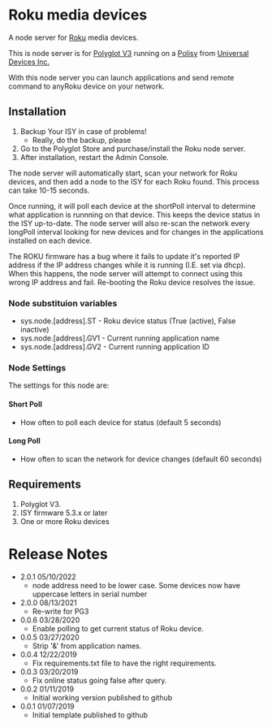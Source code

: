 
# Roku media devices

A node server for [Roku](http://www.roku.com/) media devices. 

This is node server is for [Polyglot V3](https://github.com/UniversalDevices/pg3/) running on a 
[Polisy](https://www.universal-devices.com/product/polisy/)
from 
[Universal Devices Inc.](https://www.universal-devices.com/)


With this node server you can launch applications and send remote command to anyRoku device on your network.

## Installation

1. Backup Your ISY in case of problems!
   * Really, do the backup, please
2. Go to the Polyglot Store and purchase/install the Roku node server.
3. After installation, restart the Admin Console.

The node server will automatically start, scan your network for Roku
devices, and then add a node to the ISY for each Roku found.  This process
can take 10-15 seconds.

Once running, it will poll each device at the shortPoll interval to 
determine what application is runnning on that device.  This keeps the
device status in the ISY up-to-date.  The node server will also re-scan
the network every longPoll interval looking for new devices and for 
changes in the applications installed on each device. 

The ROKU firmware has a bug where it fails to update it's reported IP address
if the IP address changes while it is running (I.E. set via dhcp). When this 
happens, the node server will attempt to connect using this wrong IP address
and fail.  Re-booting the Roku device resolves the issue.

### Node substituion variables
 * sys.node.[address].ST   - Roku device status (True (active), False inactive)
 * sys.node.[address].GV1  - Current running application name
 * sys.node.[address].GV2  - Current running application ID


### Node Settings
The settings for this node are:

#### Short Poll
   * How often to poll each device for status (default 5 seconds)
#### Long Poll
   * How often to scan the network for device changes (default 60 seconds)

## Requirements
1. Polyglot V3.
2. ISY firmware 5.3.x or later
3. One or more Roku devices


# Release Notes
- 2.0.1 05/10/2022
   - node address need to be lower case.  Some devices now have uppercase letters in serial number
- 2.0.0 08/13/2021
   - Re-write for PG3
- 0.0.6 03/28/2020
   - Enable polling to get current status of Roku device.
- 0.0.5 03/27/2020
   - Strip '&' from application names.
- 0.0.4 12/22/2019
   - Fix requirements.txt file to have the right requirements.
- 0.0.3 03/20/2019
   - Fix online status going false after query.
- 0.0.2 01/11/2019
   - Initial working version published to github
- 0.0.1 01/07/2019
   - Initial template published to github
